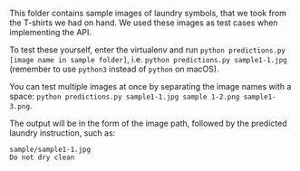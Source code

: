 This folder contains sample images of laundry symbols, that we took from the T-shirts we had on hand.  We used these images as test cases when implementing the API.

To test these yourself, enter the virtualenv and run `python predictions.py [image name in sample folder]`, i.e. `python predictions.py sample1-1.jpg` (remember to use `python3` instead of `python` on macOS).

You can test multiple images at once by separating the image names with a space:
`python predictions.py sample1-1.jpg sample 1-2.png sample1-3.png`.

The output will be in the form of the image path, followed by the predicted laundry instruction, such as:
```
sample/sample1-1.jpg
Do not dry clean
```
